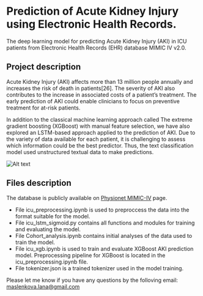 # Prediction of Acute Kidney Injury using Electronic Health Records.
The deep learning model for predicting Acute Kidney Injury (AKI) in ICU patients from Electronic Health Records (EHR) database MIMIC IV v2.0.

## Project description
Acute Kidney Injury (AKI) affects more than 13 million people annually and increases
the risk of death in patients[26]. The severity of AKI also contributes to the increase
in associated costs of a patient’s treatment. The early prediction of AKI could enable
clinicians to focus on preventive treatment for at-risk patients.

In addition to the classical machine learning approach called The extreme gradient boosting (XGBoost) with manual feature selection,
we have also explored an LSTM-based approach applied to the prediction of AKI. Due to
the variety of data available for each patient, it is challenging to assess which information
could be the best predictor. Thus, the text classification model used unstructured textual
data to make predictions.

![Alt text](aki_prediction/images/Architechture.jpg?raw=true "Title")

## Files description
The database is publicly available on [Physionet MIMIC-IV](https://physionet.org/content/mimiciv/2.0/) page.

- File icu_preprocessing.ipynb is used to preproccess the data into the format suitable for the model.
- File icu_lstm_sigmoid.py contains all functions and modules for training and evaluating the model.
- File Cohort_analysis.ipynb contains initial analyses of the data used to train the model. 
- File icu_xgb.ipynb is used to train and evaluate XGBoost AKI prediction model. Preprocessing pipeline for XGBoost is located in the icu_preprocessing.ipynb file.
- File tokenizer.json is a trained tokenizer used in the model training.

Please let me know if you have any questions by the folloving email: maslenkova.lana@gmail.com
